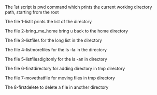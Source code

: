 The 1st script is pwd command which prints the current working directory path, starting from the root

The file 1-listit prints the list of the directory

The file 2-bring_me_home bring u back to the home directory

The file 3-listfiles for the long list in the directory

The file 4-listmorefiles for the ls -la in the directory

The file 5-listfilesdigitonly for the ls -an in directory

The file 6-firstdirectory for adding directory in tmp directory

The file 7-movethatfile for moving files in tmp directory

The 8-firstdelete to delete a file in another directory
